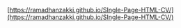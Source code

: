 [https://ramadhanzakki.github.io/SIngle-Page-HTML-CV/](https://ramadhanzakki.github.io/SIngle-Page-HTML-CV/)
